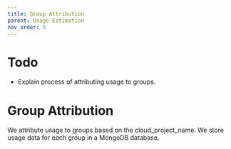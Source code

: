 ```yaml
---
title: Group Attribution
parent: Usage Estimation
nav_order: 5
---
```


# Todo
* Explain process of attributing usage to groups.

# Group Attribution
We attribute usage to groups based on the cloud_project_name. We store usage data for each group in a MongoDB database.